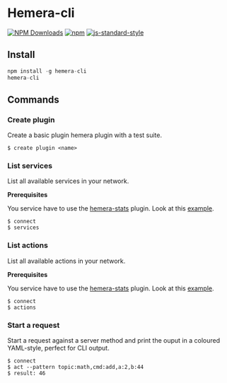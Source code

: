 # Hemera-cli
[![NPM Downloads](https://img.shields.io/npm/dt/hemera-cli.svg?style=flat)](https://www.npmjs.com/package/hemera-cli)
[![npm](https://img.shields.io/npm/v/hemera-cli.svg?maxAge=3600)](https://www.npmjs.com/package/hemera-cli)
[![js-standard-style](https://img.shields.io/badge/code%20style-standard-brightgreen.svg)](http://standardjs.com)

## Install

```js
npm install -g hemera-cli
hemera-cli
```

## Commands

### Create plugin

Create a basic plugin hemera plugin with a test suite.

```
$ create plugin <name>
```

### List services

List all available services in your network.

__Prerequisites__

You service have to use the [hemera-stats](https://github.com/hemerajs/hemera/tree/master/packages/hemera-stats) plugin. Look at this [example](/examples/test-server.js).

```
$ connect
$ services
```


### List actions

List all available actions in your network.

__Prerequisites__

You service have to use the [hemera-stats](https://github.com/hemerajs/hemera/tree/master/packages/hemera-stats) plugin. Look at this [example](/examples/test-server.js).
```
$ connect
$ actions
```

### Start a request

Start a request against a server method and print the ouput in a coloured YAML-style, perfect for CLI output.

```
$ connect
$ act --pattern topic:math,cmd:add,a:2,b:44
$ result: 46
```
